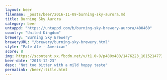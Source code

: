 ```yaml
---
layout: beer
filename: _posts/beer/2016-11-09-burning-sky-aurora.md
title: Burning Sky Aurora
category: beer
untappd: "https://untappd.com/b/burning-sky-brewery-aurora/480460"
country: "United Kingdom"
brewery: "Burning Sky Brewery"
breweryURL: "/brewery/burning-sky-brewery.html"
style: "Pale Ale - American"
score: 8
img: https://scontent.xx.fbcdn.net/v/t1.0-0/p480x480/1476223_10152147732298745_333484722_n.jpg?oh=f518def7661aefd703b727e9a804c6b1&oe=5A137C07
beer-date: "2013-12-23"
desc: "Not too bitter with a mild hoppy taste"
permalink: /beer/:title.html
---
```

